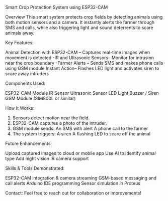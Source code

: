 Smart Crop Protection System using ESP32-CAM

Overview
This smart system protects crop fields by detecting animals using both motion sensors and a camera. It instantly alerts the farmer through SMS and calls, while also triggering light and sound deterrents to scare animals away.

Key Features:

Animal Detection with ESP32-CAM – Captures real-time images when movement is detected
-IR and Ultrasonic Sensors– Monitor for intrusion near the crop boundary
-Farmer Alerts – Sends SMS and makes phone calls using GSM module
Instant Action– Flashes LED light and activates siren to scare away intruders

Components Used:

ESP32-CAM Module
IR Sensor
Ultrasonic Sensor
LED Light
Buzzer / Siren
GSM Module (SIM800L or similar)

How It Works:

1. Sensors detect motion near the field.
2. ESP32-CAM captures a photo of the intruder.
3. GSM module sends:
An SMS with alert
A phone call to the farmer
4. The system triggers:
A siren
A flashing LED to scare off the animal

Future Enhancements:

Upload captured images to cloud or mobile app
Use AI to identify animal type
Add night vision IR camera support

Skills & Tools Demonstrated:

ESP32-CAM integration & camera streaming
GSM-based messaging and call alerts
Arduino IDE programming
Sensor simulation in Proteus

Contact:
Feel free to reach out for collaboration or improvements!

